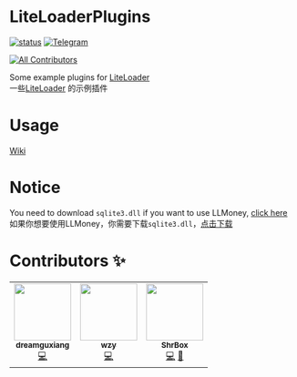 # LiteLoaderPlugins
<a href="https://github.com/LiteLDev/LiteLoaderPlugins/actions">![status](https://img.shields.io/github/workflow/status/LiteLDev/LiteLoaderPlugins/Build%20LiteLoaderKit?style=for-the-badge)</a>
<a href="https://t.me/liteloader">![Telegram](https://img.shields.io/badge/telegram-LiteLoader-%232CA5E0?style=for-the-badge&logo=Telegram)</a>
<!-- ALL-CONTRIBUTORS-BADGE:START - Do not remove or modify this section -->
[![All Contributors](https://img.shields.io/badge/all_contributors-1-orange.svg?style=flat-square)](#contributors-)
<!-- ALL-CONTRIBUTORS-BADGE:END -->
Some example plugins for [LiteLoader](https://github.com/LiteLDev/BDSLiteLoader)  
一些[LiteLoader](https://github.com/LiteLDev/BDSLiteLoader)  的示例插件

# Usage
[Wiki](https://github.com/LiteLDev/LiteLoaderPlugins/wiki)

# Notice
You need to download `sqlite3.dll` if you want to use LLMoney, [click here](https://sqlite.org/2021/sqlite-dll-win64-x64-3340100.zip)  
如果你想要使用LLMoney，你需要下载`sqlite3.dll`，[点击下载](https://sqlite.org/2021/sqlite-dll-win64-x64-3340100.zip)

# Contributors ✨
<!-- ALL-CONTRIBUTORS-LIST:START - Do not remove or modify this section -->
<!-- prettier-ignore-start -->
<!-- markdownlint-disable -->
<table>
  <tr>
    <td align="center"><a href="https://github.com/dreamguxiang"><img src="https://avatars.githubusercontent.com/u/62042544?v=4?s=100" width="100px;" alt=""/><br /><sub><b>dreamguxiang</b></sub></a><br /><a href="https://github.com/LiteLDev/LiteLoaderKit/commits?author=dreamguxiang" title="Code">💻</a></td>
    <td align="center"><a href="https://github.com/wzyyyyyyy"><img src="https://avatars.githubusercontent.com/u/59381521?v=4?s=100" width="100px;" alt=""/><br /><sub><b>wzy</b></sub></a><br /><a href="https://github.com/LiteLDev/LiteLoaderKit/commits?author=wzyyyyyyy" title="Code">💻</a></td>
     <td align="center"><a href="https://github.com/ShrBox"><img src="https://avatars.githubusercontent.com/u/53301243?v=4?s=100" width="100px;" alt=""/><br /><sub><b>ShrBox</b></sub></a><br /><a href="https://github.com/LiteLDev/LiteLoaderKit/commits?author=ShrBox" title="Code">💻</a> <a href="https://www.sakuralo.top" title="Blogposts">📝</a></td>
  </tr>
</table>

<!-- markdownlint-restore -->
<!-- prettier-ignore-end -->

<!-- ALL-CONTRIBUTORS-LIST:END -->

